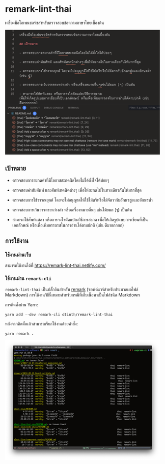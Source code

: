 # remark-lint-thai

เครื่องมือโอเพนซอร์ซสำหรับตรวจสอบข้อความภาษาไทยเบื้องต้น

![Example](example.png)

## เป้าหมาย

- ตรวจสอบการสะกดคำที่มีโอกาสสะกดผิดโดยไม่ได้ตั้งใจได้บ่อยๆ

- ตรวจสอบคำทับศัพท์ และศัพท์เทคนิคต่างๆ เพื่อให้สะกดไปในทางเดียวกันให้มากที่สุด

- ตรวจสอบการใช้วรรณยุกต์ โดยจะไม่อนุญาตให้ใช้ไม้ตรีหรือไม้จัตวากับอักษรสูงและอักษรต่ำ

- ตรวจสอบการเว้นวรรคระหว่างคำ หรือเครื่องหมายอื่นๆ เช่นไม้ยมก (ๆ) เป็นต้น

- สามารถใช้ศัพท์แสลง หรือการจงใจดัดแปลงวิธีการสะกด เพื่อให้เกิดรูปแบบการเขียนที่เป็นเอกลักษณ์ หรือเพื่อเพิ่มอรรถรสในการอ่านได้ตามปกติ (เช่น ดีมากกกกก)

## การใช้งาน

### ใช้งานผ่านเว็บ

สามารถใช้งานได้ที่ <https://remark-lint-thai.netlify.com/>

### ใช้งานผ่าน `remark-cli`

`remark-lint-thai` เป็นปลั๊กอินสำหรับ [remark](https://remark.js.org) (ซอฟต์แวร์สำหรับประมวลผลไฟล์ Markdown)
การใช้งานวิธีนี้เหมาะสำหรับกรณีที่เก็บเนื้อหาเป็นไฟล์ชนิด Markdown

การติดตั้งผ่าน Yarn:

```
yarn add --dev remark-cli dtinth/remark-lint-thai
```

หลังจากติดตั้งแล้วสามารถเรียกใช้งานด้วยคำสั่ง:

```
yarn remark .
```

![Output](./remark-cli.png)
